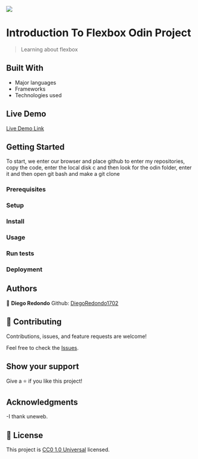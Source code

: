 ![](https://img.shields.io/badge/Uneweb-blue)

# Introduction To Flexbox Odin Project

> Learning about flexbox

## Built With

- Major languages
- Frameworks
- Technologies used

## Live Demo

[Live Demo Link]( https://diegoredondo1702.github.io/Introduction_to_Flexbox/)


## Getting Started

To start, we enter our browser and place github to enter my repositories, copy the code, enter the local disk c and then look for the odin folder, enter it and then open git bash and make a git clone

### Prerequisites

### Setup

### Install

### Usage

### Run tests

### Deployment

## Authors

👤 **Diego Redondo**
Github: [DiegoRedondo1702](https://github.com/DiegoRedondo1702)
## 🤝 Contributing

Contributions, issues, and feature requests are welcome!

Feel free to check the [Issues](https://github.com/DiegoRedondo1702/Introduction_to_Flexbox/issues).
## Show your support

Give a ⭐️ if you like this project!

## Acknowledgments

-I thank uneweb.

## 📝 License

This project is [CC0 1.0 Universal](LICENSE) licensed.
